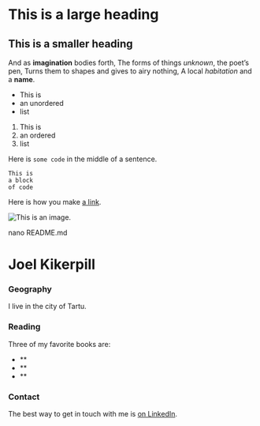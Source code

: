 # This is a large heading

## This is a smaller heading

And as **imagination** bodies forth,
The forms of things *unknown*, the poet’s pen,
Turns them to shapes and gives to airy nothing,
A local *habitation* and a **name**.

- This is
- an unordered
- list

1. This is
2. an ordered
3. list

Here is `some code` in the middle of a sentence.

```
This is
a block
of code
```

Here is how you make [a link](https://www.wikipedia.org/).

![This is an image.](https://www.lifesize.com/wp-content/uploads/2020/10/Meme-header-2.jpeg)

nano README.md

# Joel Kikerpill

### Geography

I live in the city of Tartu.

### Reading

Three of my favorite books are:

- **
- **
- **

### Contact

The best way to get in touch with me is [on LinkedIn](https://www.linkedin.com/in/joel-kikerpill-322871125/).
